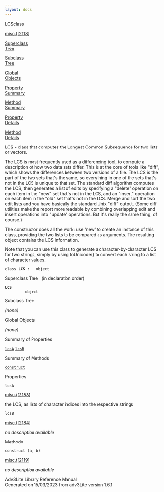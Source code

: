 ```yaml
---
layout: docs
---
```

<span class="title">LCS</span><span class="type">class</span>

[misc.t](../file/misc.t.html)\[[2118](../source/misc.t.html#2118)\]

[Superclass  
Tree](#_SuperClassTree_)

[Subclass  
Tree](#_SubClassTree_)

[Global  
Objects](#_ObjectSummary_)

[Property  
Summary](#_PropSummary_)

[Method  
Summary](#_MethodSummary_)

[Property  
Details](#_Properties_)

[Method  
Details](#_Methods_)



LCS - class that computes the Longest Common Subsequence for two lists
or vectors.

The LCS is most frequently used as a differencing tool, to compute a
description of how two data sets differ. This is at the core of tools
like "diff", which shows the differences between two versions of a file.
The LCS is the part of the two sets that's the same, so everything in
one of the sets that's not in the LCS is unique to that set. The
standard diff algorithm computes the LCS, then generates a list of edits
by specifying a "delete" operation on each item in the "new" set that's
not in the LCS, and an "insert" operation on each item in the "old" set
that's not in the LCS. Merge and sort the two edit lists and you have
basically the standard Unix "diff" output. (Some diff utilities make the
report more readable by combining overlapping edit and insert operations
into "update" operations. But it's really the same thing, of course.)

The constructor does all the work: use 'new' to create an instance of
this class, providing the two lists to be compared as arguments. The
resulting object contains the LCS information.

Note that you can use this class to generate a character-by-character
LCS for two strings, simply by using toUnicode() to convert each string
to a list of character values.

`class `**`LCS`**` :   object`



<span id="_SuperClassTree_"></span>



<span class="hdln">Superclass Tree</span>   (in declaration order)



**`LCS`**  
`         object`  
<span id="_SubClassTree_"></span>



<span class="hdln">Subclass Tree</span>  



*(none)* <span id="_ObjectSummary_"></span>



<span class="hdln">Global Objects</span>  



*(none)* <span id="_PropSummary_"></span>



<span class="hdln">Summary of Properties</span>  



[`lcsA`](#lcsA) [`lcsB`](#lcsB)

<span id="_MethodSummary_"></span>



<span class="hdln">Summary of Methods</span>  



[`construct`](#construct)

<span id="_Properties_"></span>



<span class="hdln">Properties</span>  



<span id="lcsA"></span>

`lcsA`

[misc.t](../file/misc.t.html)\[[2183](../source/misc.t.html#2183)\]



the LCS, as lists of character indices into the respective strings



<span id="lcsB"></span>

`lcsB`

[misc.t](../file/misc.t.html)\[[2184](../source/misc.t.html#2184)\]



*no description available*



<span id="_Methods_"></span>



<span class="hdln">Methods</span>  



<span id="construct"></span>

`construct (a, b)`

[misc.t](../file/misc.t.html)\[[2119](../source/misc.t.html#2119)\]



*no description available*





Adv3Lite Library Reference Manual  
Generated on 15/03/2023 from adv3Lite version 1.6.1


